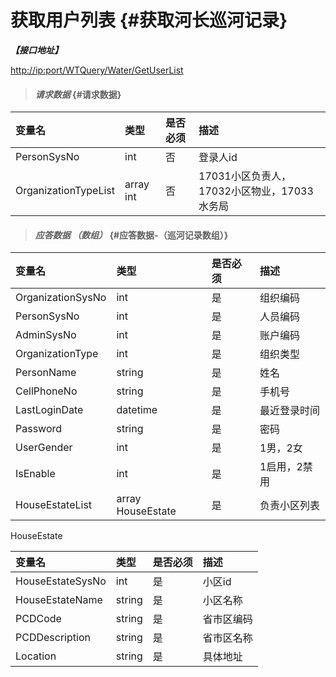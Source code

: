 # 获取用户列表 {#获取河长巡河记录}

_**【接口地址】**_

[http://ip:port/WTQuery/Water/GetUserList](http://ip:port/EqmQuery/Equipment/GetEquipmentList)

> #### _请求数据_ {#请求数据}

| 变量名 | 类型 | 是否必须 | 描述 |
| :--- | :--- | :--- | :--- |
| PersonSysNo | int | 否 | 登录人id |
| OrganizationTypeList | array int | 否 | 17031小区负责人，17032小区物业，17033水务局 |

> #### _应答数据 （数组）_ {#应答数据-（巡河记录数组）}

| 变量名 | 类型 | 是否必须 | 描述 |
| :--- | :--- | :--- | :--- |
| OrganizationSysNo | int | 是 | 组织编码 |
| PersonSysNo | int | 是 | 人员编码 |
| AdminSysNo | int | 是 | 账户编码 |
| OrganizationType | int | 是 | 组织类型 |
| PersonName | string | 是 | 姓名 |
| CellPhoneNo | string | 是 | 手机号 |
| LastLoginDate | datetime | 是 | 最近登录时间 |
| Password | string | 是 | 密码 |
| UserGender | int | 是 | 1男，2女 |
| IsEnable | int | 是 | 1启用，2禁用 |
| HouseEstateList | array HouseEstate | 是 | 负责小区列表 |

HouseEstate

| 变量名 | 类型 | 是否必须 | 描述 |
| :--- | :--- | :--- | :--- |
| HouseEstateSysNo | int | 是 | 小区id |
| HouseEstateName | string | 是 | 小区名称 |
| PCDCode | string | 是 | 省市区编码 |
| PCDDescription | string | 是 | 省市区名称 |
| Location | string | 是 | 具体地址 |



